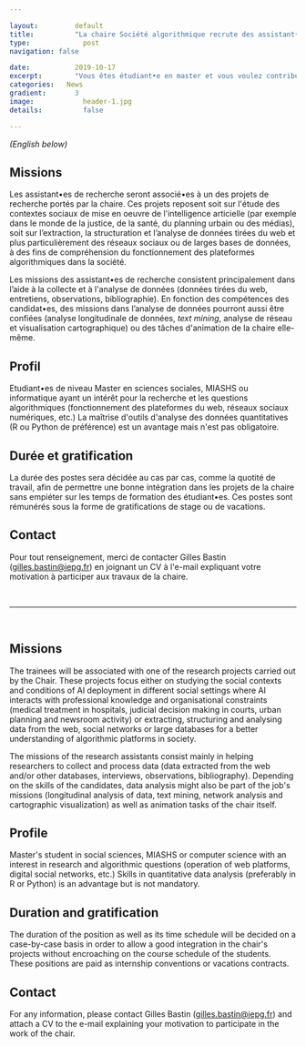 ```yaml
---

layout:			default
title:  		"La chaire Société algorithmique recrute des assistant•es de recherche | <i>The Algorithmic society chair is looking for research assistants</i>"
type:			  post
navigation: false

date:   		2019-10-17
excerpt: 		"Vous êtes étudiant•e en master et vous voulez contribuer aux recherches menées dans le cadre de la chaire ? Des positions d'assistant•es de recherche vous sont ouvertes | <i>You are a master student and you want to contribute to the research carried out within the chair ? We have research assistants positions opened for you.</i>"
categories:   News
gradient: 		3
image: 			  header-1.jpg
details:		  false

---
```


<i>(English below)</i>

## Missions

Les assistant•es de recherche seront associé•es à un des projets de recherche portés par la chaire.
Ces projets reposent soit sur l'étude des contextes sociaux de mise en oeuvre de l'intelligence articielle (par exemple dans le monde de la justice, de la santé, du planning urbain ou des médias), soit sur l’extraction, la structuration et l’analyse de données tirées du web et plus particulièrement des réseaux sociaux ou de larges bases de données, à des fins de compréhension du fonctionnement des plateformes algorithmiques dans la société.

Les missions des assistant•es de recherche consistent principalement dans l’aide à la collecte et à l'analyse de données (données tirées du web, entretiens, observations, bibliographie).
En fonction des compétences des candidat•es, des missions dans l’analyse de données pourront aussi être confiées
(analyse longitudinale de données, <i>text mining</i>, analyse de réseau et visualisation cartographique) ou des tâches d'animation de la chaire elle-même.

## Profil

Etudiant•es de niveau Master en sciences sociales, MIASHS ou informatique ayant un intérêt pour la recherche et les questions algorithmiques (fonctionnement des plateformes du web, réseaux sociaux numériques, etc.)
La maîtrise d'outils d'analyse des données quantitatives (R ou Python de préférence) est un avantage mais n'est pas obligatoire.

## Durée et gratification

La durée des postes sera décidée au cas par cas, comme la quotité de travail, afin de permettre une bonne intégration dans les projets de la chaire sans empiéter sur les temps de formation des étudiant•es.
Ces postes sont rémunérés sous la forme de gratifications de stage ou de vacations.

## Contact

Pour tout renseignement, merci de contacter Gilles Bastin (<a href="mailto:gilles.bastin@iepg.fr">gilles.bastin@iepg.fr</a>) en joignant un CV à l'e-mail expliquant votre motivation à participer aux travaux de la chaire.

<br>

---

<br>
  
## Missions

The trainees will be associated with one of the research projects carried out by the Chair.
These projects focus either on studying the social contexts and conditions of AI deployment in different social settings where AI interacts with professional knowledge and organisational constraints (medical treatment in hospitals, judicial decision making in courts, urban planning and newsroom activity) or extracting, structuring and analysing data from the web, social networks or large databases for a better understanding of algorithmic platforms in society.

The missions of the research assistants consist mainly in helping researchers to collect and process data (data extracted from the web and/or other databases, interviews, observations, bibliography).
Depending on the skills of the candidates, data analysis might also be part of the job's missions
(longitudinal analysis of data, text mining, network analysis and cartographic visualization) as well as animation tasks of the chair itself.

## Profile

Master's student in social sciences, MIASHS or computer science with an interest in research and algorithmic questions (operation of web platforms, digital social networks, etc.)
Skills in quantitative data analysis (preferably in R or Python) is an advantage but is not mandatory.

## Duration and gratification

The duration of the position as well as its time schedule will be decided on a case-by-case basis in order to allow a good integration in the chair's projects without encroaching on the course schedule of the students.
These positions are paid as internship conventions or vacations contracts.

## Contact

For any information, please contact Gilles Bastin (<a href="mailto:gilles.bastin@iepg.fr">gilles.bastin@iepg.fr</a>) and attach a CV to the e-mail explaining your motivation to participate in the work of the chair.
